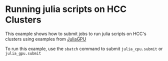 # Running julia scripts on HCC Clusters

This example shows how to submit jobs to run julia scripts on HCC's clusters using examples from [JuliaGPU](https://cuda.juliagpu.org/stable/tutorials/introduction/#Your-first-GPU-computation)

To run this example, use the `sbatch` command to submit `julia_cpu.submit` or `julia_gpu.submit`

